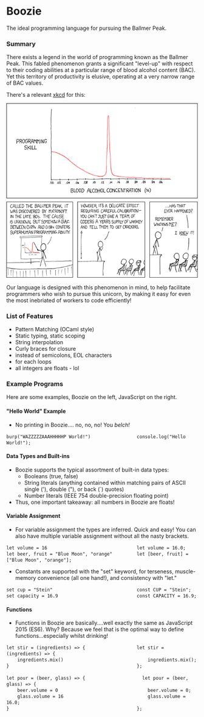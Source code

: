# Boozie

The ideal programming language for pursuing the Ballmer Peak.

### Summary

There exists a legend in the world of programming known as the Ballmer Peak. This fabled phenomenon grants a significant "level-up" with respect to their coding abilities at a particular range of blood alcohol content (BAC). Yet this territory of productivity is elusive, operating at a very narrow range of BAC values.

There's a relevant [xkcd](https://xkcd.com/) for this:

![Apple uses automated schnapps IVs.](ballmer_peak.png)

Our language is designed with this phenomenon in mind, to help facilitate programmers who wish to pursue this unicorn, by making it easy for even the most inebriated of workers to code efficiently!

### List of Features

- Pattern Matching (OCaml style)
- Static typing, static scoping
- String interpolation
- Curly braces for closure
- instead of semicolons, EOL characters
- for each loops
- all integers are floats - lol

### Example Programs

Here are some examples, Boozie on the left, JavaScript on the right.

#### "Hello World" Example
  - No printing in Boozie.... no, no, no! You *belch!*

```
burp("WAZZZZZAAAHHHHHP World!")                 console.log("Hello World!");
```

#### Data Types and Built-ins
  - Boozie supports the typical assortment of built-in data types:
      * Booleans (true, false)
      * String literals (anything contained within matching pairs of ASCII single ('), double ("), or back (\`) quotes)
      * Number literals (IEEE 754 double-precision floating point)
  - Thus, one important takeaway: all numbers in Boozie are floats!

#### Variable Assignment
  - For variable assignment the types are inferred. Quick and easy! You can also have multiple variable assignment without all the nasty brackets.

```
let volume = 16                                 let volume = 16.0;
let beer, fruit = "Blue Moon", "orange"         let [beer, fruit] = ["Blue Moon", "orange"];                  
```
  - Constants are supported with the "set" keyword, for terseness, muscle-memory convenience (all one hand!), and consistency with "let."

```
set cup = "Stein"                               const CUP = "Stein";
set capacity = 16.9                             const CAPACITY = 16.9;
```

#### Functions
  - Functions in Boozie are basically....well exactly the same as JavaScript 2015 (ES6). Why? Because we feel that is the optimal way to define functions...especially whilst drinking!

```
let stir = (ingredients) => {                   let stir = (ingredients) => {
    ingredients.mix()                               ingredients.mix();
}                                               };

let pour = (beer, glass) => {                     let pour = (beer, glass) => {
    beer.volume = 0                                 beer.volume = 0;
    glass.volume = 16                               glass.volume = 16.0;
}                                               };
```
